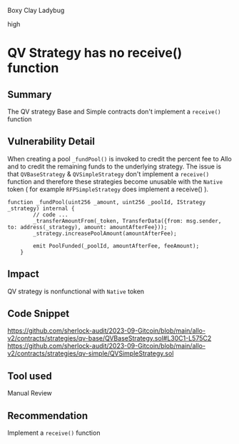 Boxy Clay Ladybug

high

# QV Strategy has no receive() function
## Summary
The QV strategy Base and Simple contracts don't implement a `receive()` function
## Vulnerability Detail
When creating a pool   `_fundPool()` is invoked to credit the percent fee to Allo and to credit the remaining funds to the underlying strategy. The issue is that `QVBaseStrategy` & `QVSimpleStrategy` don't implement a `receive()` function and therefore these strategies become unusable with the `Native` token ( for example `RFPSimpleStrategy` does implement a receive() ).
```solidity
function _fundPool(uint256 _amount, uint256 _poolId, IStrategy _strategy) internal {
        // code ... 
        _transferAmountFrom(_token, TransferData({from: msg.sender, to: address(_strategy), amount: amountAfterFee}));
        _strategy.increasePoolAmount(amountAfterFee);

        emit PoolFunded(_poolId, amountAfterFee, feeAmount);
    }
```
## Impact
QV strategy is nonfunctional with `Native` token
## Code Snippet
https://github.com/sherlock-audit/2023-09-Gitcoin/blob/main/allo-v2/contracts/strategies/qv-base/QVBaseStrategy.sol#L30C1-L575C2
https://github.com/sherlock-audit/2023-09-Gitcoin/blob/main/allo-v2/contracts/strategies/qv-simple/QVSimpleStrategy.sol
## Tool used

Manual Review

## Recommendation
Implement a `receive()` function
